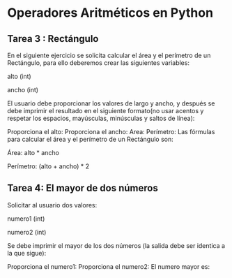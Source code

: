 # Operadores Aritméticos en Python

## Tarea 3 : Rectángulo
En el siguiente ejercicio se solicita calcular el área y el perímetro de un Rectángulo, para ello deberemos crear las siguientes variables:

alto (int)

ancho (int)

El usuario debe proporcionar los valores de largo y ancho, y después se debe imprimir el resultado en el siguiente formato(no usar acentos y respetar los espacios, mayúsculas, minúsculas y saltos de línea):

Proporciona el alto:
Proporciona el ancho:
Area: <area>
Perímetro: <perimetro>
Las fórmulas para calcular el área y el perímetro de un Rectángulo son:

Área: alto * ancho

Perímetro: (alto + ancho) * 2

## Tarea 4: El mayor de dos números

Solicitar al usuario dos valores:

numero1 (int)

numero2 (int)

Se debe imprimir el mayor de los dos números (la salida debe ser identica a la que sigue):

Proporciona el numero1:
Proporciona el numero2:
El numero mayor es:<numeroMayor>